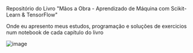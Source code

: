 Repositório do Livro "Mãos a Obra - Aprendizado de Máquina com Scikit-Learn & TensorFlow"

Onde eu apresento meus estudos, programação e soluções de exercicios num notebook de cada capítulo do livro

![image](https://github.com/AlvimDePaula/Maos_a_obra_Aprendizado_de_Maquina/assets/103717097/98ec5855-e787-46f5-9df3-8339369bd1a3)

